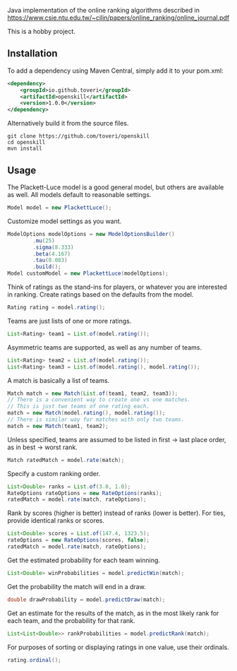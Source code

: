 Java implementation of the online ranking algorithms described in https://www.csie.ntu.edu.tw/~cjlin/papers/online_ranking/online_journal.pdf

This is a hobby project.

## Installation

To add a dependency using Maven Central, simply add it to your pom.xml:

```xml
<dependency>
    <groupId>io.github.toveri</groupId>
    <artifactId>openskill</artifactId>
    <version>1.0.0</version>
</dependency>
```

Alternatively build it from the source files.

```shell
git clone https://github.com/toveri/openskill
cd openskill
mvn install
```

## Usage

The Plackett-Luce model is a good general model, but others are available as well. All models default to reasonable settings.
```java
Model model = new PlackettLuce();
```

Customize model settings as you want.
```java
ModelOptions modelOptions = new ModelOptionsBuilder()
        .mu(25)
        .sigma(8.333)
        .beta(4.167)
        .tau(0.083)
        .build();
Model customModel = new PlackettLuce(modelOptions);
```

Think of ratings as the stand-ins for players, or whatever you are interested in ranking. Create ratings based on the defaults from the model.
```java
Rating rating = model.rating();
```

Teams are just lists of one or more ratings.
```java
List<Rating> team1 = List.of(model.rating());
```

Asymmetric teams are supported, as well as any number of teams.
```java
List<Rating> team2 = List.of(model.rating());
List<Rating> team3 = List.of(model.rating(), model.rating());
```

A match is basically a list of teams.
```java
Match match = new Match(List.of(team1, team2, team3));
// There is a convenient way to create one vs one matches.
// This is just two teams of one rating each.
match = new Match(model.rating(), model.rating());
// There is similar way for matches with only two teams.
match = new Match(team1, team2);
```

Unless specified, teams are assumed to be listed in first -> last place order, as in best -> worst rank.
```java
Match ratedMatch = model.rate(match);
```

Specify a custom ranking order.
```java
List<Double> ranks = List.of(3.0, 1.0);
RateOptions rateOptions = new RateOptions(ranks);
ratedMatch = model.rate(match, rateOptions);
```

Rank by scores (higher is better) instead of ranks (lower is better). For ties, provide identical ranks or scores.
```java
List<Double> scores = List.of(147.4, 1323.5);
rateOptions = new RateOptions(scores, false);
ratedMatch = model.rate(match, rateOptions);
```

Get the estimated probability for each team winning.
```java
List<Double> winProbabilities = model.predictWin(match);
```

Get the probability the match will end in a draw.
```java
double drawProbability = model.predictDraw(match);
```

Get an estimate for the results of the match, as in the most likely rank for each team, and the probability for that rank.
```java
List<List<Double>> rankProbabilities = model.predictRank(match);
```

For purposes of sorting or displaying ratings in one value, use their ordinals.
```java
rating.ordinal();
```
